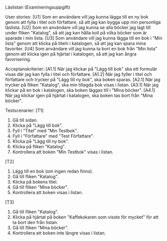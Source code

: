 Läslistan (Examineringsuppgift)

User stories:
[U1] Som en användare vill jag kunna lägga till en ny bok genom att fylla i titel och författare,
så att jag kan bygga upp min personliga läslista.
[U2] Som en användare vill jag kunna se alla böcker jag lagt till under fliken "Katalog",
så att jag kan hålla koll på vilka böcker som är sparade i min lista.
[U3] Som användare vill jag kunna lägga till en bok i "Min lista" genom att klicka på titeln i katalogen,
så att jag kan spara mina favoriter.
[U4] Som användare vill jag kunna ta bort en bok från "Min lista" genom att klicka igen på hjärtat i katalogen, så att jag kan ångra favorisering.

Acceptanskriterier:
[A1.1] När jag klickar på "Lägg till bok" ska ett formulär visas där jag kan fylla i titel och författare.
[A1.2] När jag fyller i titel och författare och trycker på "Lägg till ny bok", ska boken sparas.
[A2.1] När jag trycker på fliken "Katalog", ska min tillagda bok visas i listan.
[A3.1] När jag klickar på en bok i katalogen, ska boken läggas till i "Mina böcker".
[A4.1] När jag klickar igen på hjärtat i katalogen, ska boken tas bort från "Mina böcker".

Testscenarier:
[T1]
1. Gå till sidan.
2. Klicka på "Lägg till bok".
3. Fyll i "Titel" med "Min Testbok".
4. Fyll i "Författare" med "Test Författare".
5. Klicka på "Lägg till ny bok".
6. Klicka på fliken "Katalog".
7. Kontrollera att boken "Min Testbok" visas i listan.

[T2]
1. Lägg till en bok (om ingen redan finns).
2. Gå till fliken "Katalog".
3. Klicka på bokens titel.
4. Gå till fliken "Mina böcker".
5. Kontrollera att boken visas i listan.

[T3]
1. Gå till fliken "Katalog".
2. Klicka på hjärtat på boken "Kaffekokaren som visste för mycket" för att ta bort den från listan.
3. Gå till fliken "Mina böcker".
4. Kontrollera att boken inte längre visas i listan.

